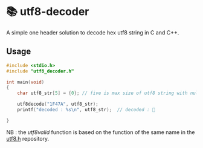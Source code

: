 # 📚 utf8-decoder

A simple one header solution to decode hex utf8 string in C and C++.

## Usage

```c
#include <stdio.h>
#include "utf8_decoder.h"

int main(void)
{
    char utf8_str[5] = {0}; // five is max size of utf8 string with null-terminated char

   	utf8decode("1F47A", utf8_str);
    printf("decoded : %s\n", utf8_str);  // decoded : 👺

}
```

NB : the *utf8valid* function is based on the function of the same name in the [utf8.h](https://github.com/sheredom/utf8.h) repository.